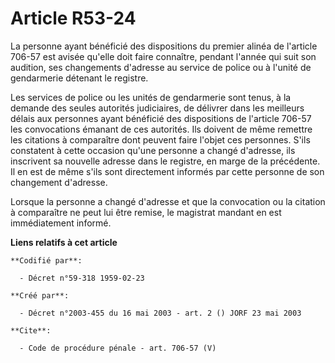 # Article R53-24

La personne ayant bénéficié des dispositions du premier alinéa de l'article 706-57 est avisée qu'elle doit faire connaître,
pendant l'année qui suit son audition, ses changements d'adresse au service de police ou à l'unité de gendarmerie détenant le
registre. 

Les services de police ou les unités de gendarmerie sont tenus, à la demande des seules autorités judiciaires, de délivrer
dans les meilleurs délais aux personnes ayant bénéficié des dispositions de l'article 706-57 les convocations émanant de ces
autorités. Ils doivent de même remettre les citations à comparaître dont peuvent faire l'objet ces personnes. S'ils
constatent à cette occasion qu'une personne a changé d'adresse, ils inscrivent sa nouvelle adresse dans le registre, en marge
de la précédente. Il en est de même s'ils sont directement informés par cette personne de son changement d'adresse. 

Lorsque la personne a changé d'adresse et que la convocation ou la citation à comparaître ne peut lui être remise, le
magistrat mandant en est immédiatement informé.

**Liens relatifs à cet article**

	**Codifié par**:

	  - Décret n°59-318 1959-02-23

	**Créé par**:

	  - Décret n°2003-455 du 16 mai 2003 - art. 2 () JORF 23 mai 2003

	**Cite**:

	  - Code de procédure pénale - art. 706-57 (V)
